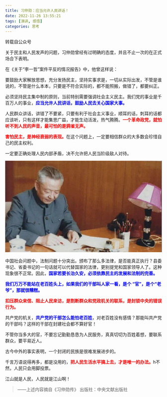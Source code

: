 ```yaml
---
title: 习仲勋：应当允许人民讲话！
date: 2022-11-26 13:55:21
tags: [演讲, 感悟]
categories: 思考
---
```


转载自公众号

<!--more-->

关于民主和人民发声的问题，习仲勋曾经有过明确的态度，并且不止一次的在正式场合下表明。



在《关于“李一哲”案件平反的情况报告》中，他曾这样说：



要鼓励大家解放思想，充分发扬民主，坚持实事求是，一切从实际出发，不管是谁说的，不管是什么本本，只要是不符合实际的，都不能照搬，做错了，都要纠正。



必须坚持民主集中制的原则，当前特别需要强调社会主义民主。我们党的事业是千百万人的事业，<b style="color:blue">应当允许人民讲话，鼓励人民去关心国家大事。</b>



人民群众讲话，讲错了不要紧，只要有利于社会主义事业，顺耳的话，刺耳的话都应该听，只有这样才能集思广益，才能生动活泼，热气腾腾。<b style="color:red">一个革命政党，就怕听不到人民的声音，最可怕的是鸦雀无声。</b>



<b style="color:red">害怕民主，是神经衰弱的表现。</b>在这个问题上，一定要相信群众的大多数会珍惜自己的民主权利。



一定要正确处理人民内部矛盾，决不允许把人民当阶级敌人对待。

![01](/pictures/post/2022/11/02.jpeg)


中国社会问题中，法制问题十分突出。颁布了那么多法律，是否能真正执行？县委书记、省委书记的一句话就可以代替国家的法律，更别提党和国家领导人了。这种现象很不正常。因此，<b style="color:blue">国家若要长治久安，必须依靠民主的发展和法制的完善。</b>



<b style="color:blue">我们万万不能站在老百姓头上，如果我们的干部叫人家一看，是个 “官”，是个“老爷”，那就很糟糕。</b>



<b style="color:red">扣压群众来信、阻止人民来访，是割断群众和党政机关的联系，是封锁中央的错误行为。</b>



共产党的机关，<b style="color:blue">共产党的干部怎么能怕老百姓</b>，对老百姓没有感情？那能叫共产党的干部吗？这样的干部在封建社会都不算好官！



不管你当多大的官，不要忘记勤勤恳恳为人民服务，真真切切为百姓着想，要联系群众，要平易近人。



古今中外的事实表明，一个封闭的民族是很难发展进步的。



千言万语说得再多，都是没用的，<b style="color:red">把人民生活水平搞上去，才是唯一的办法。</b>h不然，人民只会用脚投票。



江山就是人民，人民就是江山啊！



> ——上述内容摘自《习仲勋传》 出版社：中央文献出版社